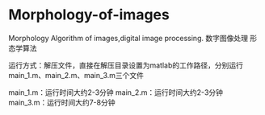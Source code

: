 # Morphology-of-images
Morphology Algorithm of images,digital image processing.
数字图像处理 形态学算法

运行方式：解压文件，直接在解压目录设置为matlab的工作路径，分别运行main_1.m、main_2.m、main_3.m三个文件

main_1.m：运行时间大约2-3分钟
main_2.m：运行时间大约2-3分钟
main_3.m：运行时间大约7-8分钟
